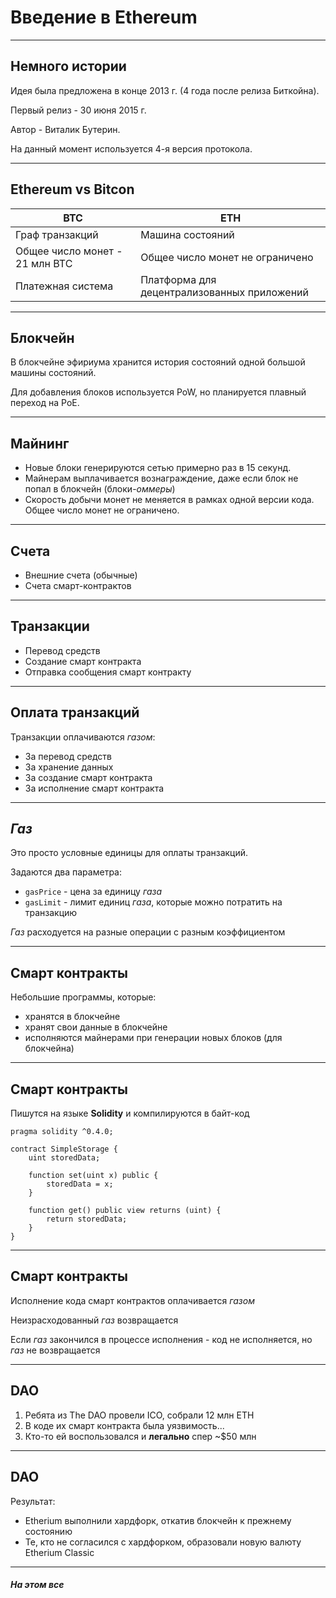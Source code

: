 # Введение в Ethereum 

---

## Немного истории

Идея была предложена в конце 2013 г. (4 года после релиза Биткойна).

Первый релиз - 30 июня 2015 г.

Автор - Виталик Бутерин.

На данный момент используется 4-я версия протокола.

---

## Ethereum vs Bitcon

| BTC                            | ETH                                         |
|--------------------------------|---------------------------------------------|
| Граф транзакций                | Машина состояний                            |
| Общее число монет - 21 млн BTC | Общее число монет не ограничено             |
| Платежная система              | Платформа для децентрализованных приложений |

---

## Блокчейн

В блокчейне эфириума хранится история состояний одной большой машины состояний.

Для добавления блоков используется PoW, но планируется плавный переход на PoE.

---

## Майнинг

* Новые блоки генерируются сетью примерно раз в 15 секунд.
* Майнерам выплачивается вознаграждение, даже если блок не попал в блокчейн (блоки-*оммеры*)
* Скорость добычи монет не меняется в рамках одной версии кода. Общее число монет не ограничено.

---

## Счета

* Внешние счета (обычные)
* Счета смарт-контрактов

---

## Транзакции

* Перевод средств
* Создание смарт контракта
* Отправка сообщения смарт контракту

---

## Оплата транзакций

Транзакции оплачиваются *газом*:

* За перевод средств
* За хранение данных
* За создание смарт контракта
* За исполнение смарт контракта

---

## *Газ*

Это просто условные единицы для оплаты транзакций.

Задаются два параметра:

* `gasPrice` - цена за единицу *газа*
* `gasLimit` - лимит единиц *газа*, которые можно потратить на транзакцию

*Газ* расходуется на разные операции с разным коэффициентом

---

## Смарт контракты

Небольшие программы, которые:

* хранятся в блокчейне
* хранят свои данные в блокчейне
* исполняются майнерами при генерации новых блоков (для блокчейна)

---

## Смарт контракты

Пишутся на языке **Solidity** и компилируются в байт-код

```solidity
pragma solidity ^0.4.0;

contract SimpleStorage {
    uint storedData;

    function set(uint x) public {
        storedData = x;
    }

    function get() public view returns (uint) {
        return storedData;
    }
}
```

---

## Смарт контракты

Исполнение кода смарт контрактов оплачивается *газом*

Неизрасходованный *газ* возвращается

Если *газ* закончился в процессе исполнения - код не исполняется, но *газ* не возвращается

---

## DAO

1. Ребята из The DAO провели ICO, собрали 12 млн ETH
2. В коде их смарт контракта была уязвимость...
3. Кто-то ей воспользовался и **легально** спер ~$50 млн 

---

## DAO

Результат:

* Etherium выполнили хардфорк, откатив блокчейн к прежнему состоянию
* Те, кто не согласился с хардфорком, образовали новую валюту Etherium Classic

---

##### На этом все
